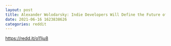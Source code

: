 ```yaml
--- 
layout: post 
title: Alexander Wolodarsky: Indie Developers Will Define the Future of Blockchain Games 
date: 2021-06-16 1623838626 
categories: reddit 
--- 
```

https://redd.it/o11ju8